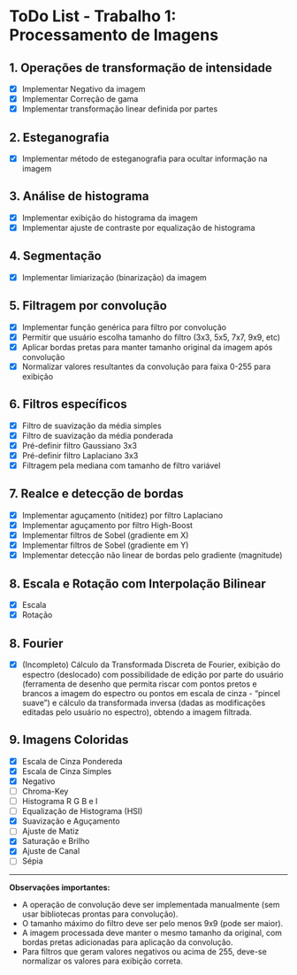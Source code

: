 # ToDo List - Trabalho 1: Processamento de Imagens

## 1. Operações de transformação de intensidade
- [x] Implementar Negativo da imagem 
- [x] Implementar Correção de gama 
- [x] Implementar transformação linear definida por partes

## 2. Esteganografia
- [x] Implementar método de esteganografia para ocultar informação na imagem

## 3. Análise de histograma
- [x] Implementar exibição do histograma da imagem
- [x] Implementar ajuste de contraste por equalização de histograma

## 4. Segmentação
- [x] Implementar limiarização (binarização) da imagem

## 5. Filtragem por convolução
- [x] Implementar função genérica para filtro por convolução
- [x] Permitir que usuário escolha tamanho do filtro (3x3, 5x5, 7x7, 9x9, etc)
- [x] Aplicar bordas pretas para manter tamanho original da imagem após convolução
- [x] Normalizar valores resultantes da convolução para faixa 0-255 para exibição

## 6. Filtros específicos
- [x] Filtro de suavização da média simples
- [x] Filtro de suavização da média ponderada
- [x] Pré-definir filtro Gaussiano 3x3
- [x] Pré-definir filtro Laplaciano 3x3
- [x] Filtragem pela mediana com tamanho de filtro variável

## 7. Realce e detecção de bordas
- [x] Implementar aguçamento (nitidez) por filtro Laplaciano
- [x] Implementar aguçamento por filtro High-Boost
- [x] Implementar filtros de Sobel (gradiente em X)
- [x] Implementar filtros de Sobel (gradiente em Y)
- [x] Implementar detecção não linear de bordas pelo gradiente (magnitude)

## 8. Escala e Rotação com Interpolação Bilinear

- [x] Escala
- [x] Rotação

## 8. Fourier

- [x] (Incompleto) Cálculo da Transformada Discreta de Fourier, exibição do espectro (deslocado) com possibilidade de edição por parte do usuário (ferramenta de desenho que permita riscar com pontos pretos e brancos a imagem do espectro ou pontos em escala de cinza - “pincel suave”) e cálculo da transformada inversa (dadas as modificações editadas pelo usuário no espectro), obtendo a imagem filtrada.

## 9. Imagens Coloridas

- [x] Escala de Cinza Pondereda
- [x] Escala de Cinza Simples
- [x] Negativo
- [ ] Chroma-Key 
- [ ] Histograma R G B e I 
- [ ] Equalização de Histograma (HSI)
- [x] Suavização e Aguçamento 
- [ ] Ajuste de Matiz
- [x] Saturação e Brilho
- [x] Ajuste de Canal
- [ ] Sépia

---

**Observações importantes:**
- A operação de convolução deve ser implementada manualmente (sem usar bibliotecas prontas para convolução).
- O tamanho máximo do filtro deve ser pelo menos 9x9 (pode ser maior).
- A imagem processada deve manter o mesmo tamanho da original, com bordas pretas adicionadas para aplicação da convolução.
- Para filtros que geram valores negativos ou acima de 255, deve-se normalizar os valores para exibição correta.
